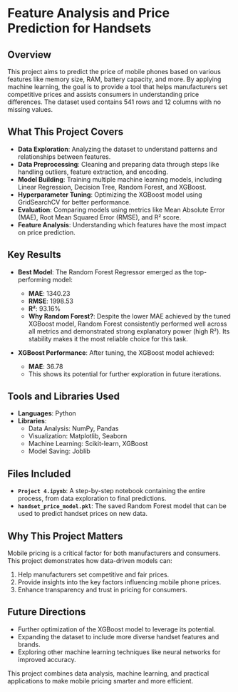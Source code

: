 # Feature Analysis and Price Prediction for Handsets

## Overview

This project aims to predict the price of mobile phones based on various features like memory size, RAM, battery capacity, and more. By applying machine learning, the goal is to provide a tool that helps manufacturers set competitive prices and assists consumers in understanding price differences. The dataset used contains 541 rows and 12 columns with no missing values.

## What This Project Covers

- **Data Exploration**: Analyzing the dataset to understand patterns and relationships between features.
- **Data Preprocessing**: Cleaning and preparing data through steps like handling outliers, feature extraction, and encoding.
- **Model Building**: Training multiple machine learning models, including Linear Regression, Decision Tree, Random Forest, and XGBoost.
- **Hyperparameter Tuning**: Optimizing the XGBoost model using GridSearchCV for better performance.
- **Evaluation**: Comparing models using metrics like Mean Absolute Error (MAE), Root Mean Squared Error (RMSE), and R² score.
- **Feature Analysis**: Understanding which features have the most impact on price prediction.

## Key Results

- **Best Model**: The Random Forest Regressor emerged as the top-performing model:
  - **MAE**: 1340.23
  - **RMSE**: 1998.53
  - **R²**: 93.16%
  - **Why Random Forest?**: Despite the lower MAE achieved by the tuned XGBoost model, Random Forest consistently performed well across all metrics and demonstrated strong explanatory power (high R²). Its stability makes it the most reliable choice for this task.

- **XGBoost Performance**: After tuning, the XGBoost model achieved:
  - **MAE**: 36.78
  - This shows its potential for further exploration in future iterations.

## Tools and Libraries Used

- **Languages**: Python
- **Libraries**: 
  - Data Analysis: NumPy, Pandas
  - Visualization: Matplotlib, Seaborn
  - Machine Learning: Scikit-learn, XGBoost
  - Model Saving: Joblib

## Files Included

- **`Project 4.ipynb`**: A step-by-step notebook containing the entire process, from data exploration to final predictions.
- **`handset_price_model.pkl`**: The saved Random Forest model that can be used to predict handset prices on new data.

## Why This Project Matters

Mobile pricing is a critical factor for both manufacturers and consumers. This project demonstrates how data-driven models can:

1. Help manufacturers set competitive and fair prices.
2. Provide insights into the key factors influencing mobile phone prices.
3. Enhance transparency and trust in pricing for consumers.

## Future Directions

- Further optimization of the XGBoost model to leverage its potential.
- Expanding the dataset to include more diverse handset features and brands.
- Exploring other machine learning techniques like neural networks for improved accuracy.

This project combines data analysis, machine learning, and practical applications to make mobile pricing smarter and more efficient.


